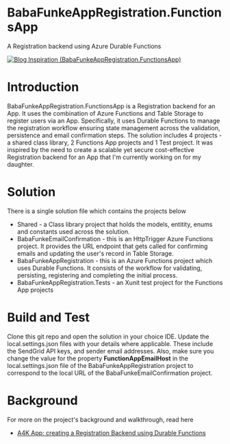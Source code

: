 # BabaFunkeAppRegistration.FunctionsApp
A Registration backend using Azure Durable Functions

[![Blog Inspiration (BabaFunkeAppRegistration.FunctionsApp)](https://img.shields.io/badge/Blog-Inspiration-yellowgreen.svg?style=flat-square)](https://daddycreates.com/a4k-app-creating-a-registration-backend-using-azure-durable-functions/)
# Introduction 
BabaFunkeAppRegistration.FunctionsApp is a Registration backend for an App. It uses the combination of Azure Functions and Table Storage to register users via an App. Specifically, it uses Durable Functions to manage the registration workflow ensuring state management across the validation, persistence and email confirmation steps. The solution includes 4 projects - a shared class library, 2 Functions App projects and 1 Test project. It was inspired by the need to create a scalable yet secure cost-effective Registration backend for an App that I'm currently working on for my daughter.

# Solution
There is a single solution file which contains the projects below
* Shared - a Class library project that holds the models, entitity, enums and constants used across the solution.
* BabaFunkeEmailConfirmation - this is an HttpTrigger Azure Functions project. It provides the URL endpoint that gets called for confirming emails and updating the user's record in Table Storage.
* BabaFunkeAppRegistration - this is an Azure Functions project which uses Durable Functions. It consists of the workflow for validating, persisting, registering and completing the initial process.
* BabaFunkeAppRegistration.Tests - an Xunit test project for the Functions App projects

# Build and Test
Clone this git repo and open the solution in your choice IDE. Update the local.settings.json files with your details where applicable. These include the SendGrid API keys, and sender email addresses. Also, make sure you change the value for the property **FunctionAppEmailHost** in the local.settings.json file of the BabaFunkeAppRegistration project to correspond to the local URL of the BabaFunkeEmailConfirmation project. 


# Background
For more on the project's background and walkthrough, read here
* [A4K App: creating a Registration Backend using Durable Functions](https://daddycreates.com/a4k-app-creating-a-registration-backend-using-azure-durable-functions/)
